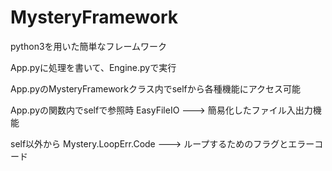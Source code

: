 # MysteryFramework
python3を用いた簡単なフレームワーク

App.pyに処理を書いて、Engine.pyで実行

App.pyのMysteryFrameworkクラス内でselfから各種機能にアクセス可能

App.pyの関数内でselfで参照時
EasyFileIO ---> 簡易化したファイル入出力機能

self以外から
Mystery.LoopErr.Code ---> ループするためのフラグとエラーコード